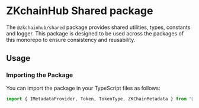 # ZKchainHub Shared package

The `@zkchainhub/shared` package provides shared utilities, types, constants and logger. This package is designed to be used across the packages of this monorepo to ensure consistency and reusability.

## Usage

### Importing the Package

You can import the package in your TypeScript files as follows:

```typescript
import { IMetadataProvider, Token, TokenType, ZKChainMetadata } from "@zkchainhub/shared";
```
